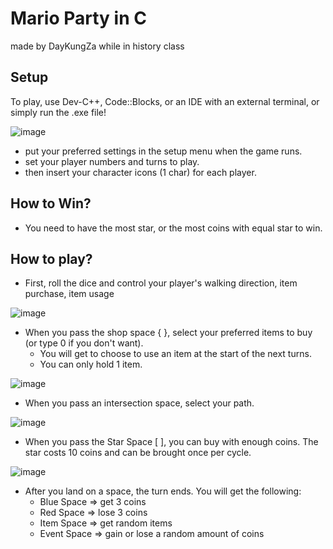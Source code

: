 # Mario Party in C
made by DayKungZa while in history class

## Setup
To play, use Dev-C++, Code::Blocks, or an IDE with an external terminal, or simply run the .exe file!

![image](https://github.com/user-attachments/assets/3971c04c-9596-437b-bfb7-a1fb1b969b56)

- put your preferred settings in the setup menu when the game runs.
- set your player numbers and turns to play.
- then insert your character icons (1 char) for each player.

## How to Win?
- You need to have the most star, or the most coins with equal star to win.

## How to play?
- First, roll the dice and control your player's walking direction, item purchase, item usage
  
![image](https://github.com/user-attachments/assets/c80ed146-1152-493e-b3e3-db68411524d1)

- When you pass the shop space { }, select your preferred items to buy (or type 0 if you don't want).
   * You will get to choose to use an item at the start of the next turns.
   * You can only hold 1 item.

![image](https://github.com/user-attachments/assets/11b34870-0921-44b8-b50d-517f2cf0d80b)

- When you pass an intersection space, select your path.

![image](https://github.com/user-attachments/assets/70dc3bb4-b8d9-4312-927d-24153767dfab)

- When you pass the Star Space [ ], you can buy with enough coins. The star costs 10 coins and can be brought once per cycle.

![image](https://github.com/user-attachments/assets/9c8eb1bd-8a51-403a-93d0-7e4089e9e4bb)

- After you land on a space, the turn ends. You will get the following:
  * Blue Space => get 3 coins
  * Red Space => lose 3 coins
  * Item Space => get random items
  * Event Space => gain or lose a random amount of coins
